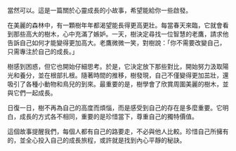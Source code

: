 當然可以。這是一篇關於心靈成長的小故事，希望能給你一些啟發。

在美麗的森林中，有一顆樹年年都渴望能長得更高更壯。每當春天來臨，它就會看到那些高大的樹木，心中充滿了嫉妒。一天，樹決定尋找一位智慧的老鷹，請求他告訴自己如何才能變得更加高大。老鷹微微一笑，對樹說：「你不需要改變自己，只需專注於自己的成長。」

樹感到困惑，但它也開始仔細思考。於是，它決定放下那些對比，開始努力汲取陽光和養分，並在根部扎根。隨著時間的推移，樹發現，自己不僅變得更加茁壯，還吸引了各種小動物和鳥兒的到來。最重要的是，樹學會了欣賞周圍美麗的樹木，並與它們一起成長。

日復一日，樹不再為自己的高度而煩惱，而是感受到自己的存在是多麼重要。它明白，成長的方式各不相同，重要的是珍惜當下，尊重自己的獨特價值。

這個故事提醒我們，每個人都有自己的路要走，不必與他人比較。珍惜自己所擁有的，並全心投入自己的成長旅程，或許就是找到內心平靜的秘訣。